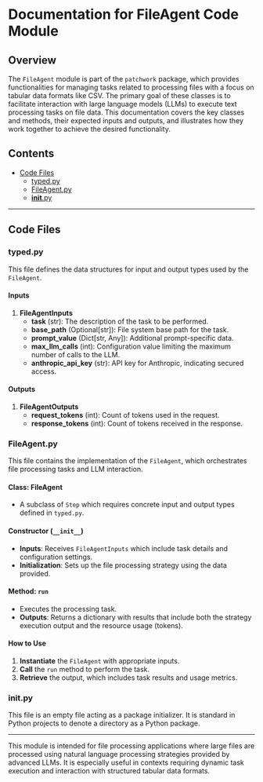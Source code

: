 # Documentation for FileAgent Code Module

## Overview

The `FileAgent` module is part of the `patchwork` package, which provides functionalities for managing tasks related to processing files with a focus on tabular data formats like CSV. The primary goal of these classes is to facilitate interaction with large language models (LLMs) to execute text processing tasks on file data. This documentation covers the key classes and methods, their expected inputs and outputs, and illustrates how they work together to achieve the desired functionality.

## Contents

- [Code Files](#code-files)
  - [typed.py](#typed.py)
  - [FileAgent.py](#FileAgent.py)
  - [__init__.py](#__init__.py)

---

## Code Files

### typed.py

This file defines the data structures for input and output types used by the `FileAgent`.

#### Inputs

1. **FileAgentInputs**
   - **task** (str): The description of the task to be performed.
   - **base_path** (Optional[str]): File system base path for the task.
   - **prompt_value** (Dict[str, Any]): Additional prompt-specific data.
   - **max_llm_calls** (int): Configuration value limiting the maximum number of calls to the LLM.
   - **anthropic_api_key** (str): API key for Anthropic, indicating secured access.

#### Outputs

1. **FileAgentOutputs**
   - **request_tokens** (int): Count of tokens used in the request.
   - **response_tokens** (int): Count of tokens received in the response.

### FileAgent.py

This file contains the implementation of the `FileAgent`, which orchestrates file processing tasks and LLM interaction.

#### Class: FileAgent

- A subclass of `Step` which requires concrete input and output types defined in `typed.py`.

#### Constructor (`__init__`)

- **Inputs**: Receives `FileAgentInputs` which include task details and configuration settings.
- **Initialization**: Sets up the file processing strategy using the data provided.

#### Method: `run`

- Executes the processing task.
- **Outputs**: Returns a dictionary with results that include both the strategy execution output and the resource usage (tokens).

#### How to Use

1. **Instantiate** the `FileAgent` with appropriate inputs.
2. **Call** the `run` method to perform the task.
3. **Retrieve** the output, which includes task results and usage metrics.

### __init__.py

This file is an empty file acting as a package initializer. It is standard in Python projects to denote a directory as a Python package.

---

This module is intended for file processing applications where large files are processed using natural language processing strategies provided by advanced LLMs. It is especially useful in contexts requiring dynamic task execution and interaction with structured tabular data formats.
